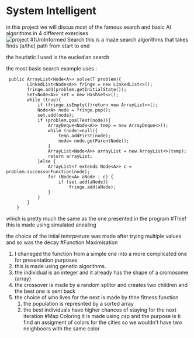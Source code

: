 # System Intelligent
in this project we will discus most of the famous search and basic AI algorithms in 4 different exercises  
![project](pictures/pic1.png)
#(Un)Informed Search
this is a maze search algorithms that takes finds (a/the) path from start to end

the heuristic I used is the eucledian search 

the most basic search example uses :
```
 public ArrayList<Node<A>> solve(T problem){
        LinkedList<Node<A>> fringe = new LinkedList<>();
        fringe.add(problem.getInitialState());
        Set<Node<A>> set = new HashSet<>();
        while (true){
            if (fringe.isEmpty())return new ArrayList<>();
            Node<A> node = fringe.pop();
            set.add(node);
            if (problem.goalTest(node)){
                ArrayDeque<Node<A>> temp = new ArrayDeque<>();
                while (node!=null){
                    temp.addFirst(node);
                    node= node.getParentNode();
                }
                ArrayList<Node<A>> arrayList = new ArrayList<>(temp);
                return arrayList;
            }else {
                ArrayList<? extends Node<A>> c = problem.successorFunction(node);
                for (Node<A> aNode : c) {
                    if (set.add(aNode))
                        fringe.add(aNode);
                }
            }
        }
    }
 ```
which is pretty much the same as the one presented in the program
#Thief
this is made using simulated anealing 

the choice of the intial temrpreture was made after trying multiple values and so was the decay
#Function Maximisation
1. I chaneged the function from a simple one into a more complicated one for presentation purposes 
2. this is made using genetic algorithms.
3. the individual is an integer and it already has the shape of a cromosome (array) 
4. the crossover is made by a random splitor and creates two children and the best one is sent back
5. the choice of who lives for the next is made by thhe fitness function 
	1. the population is represnted by a sorted array 
	2. the best individuals have higher chances of staying for the next iteration
#Map Coloring
it is made using csp and the purpose is ti find an assigment of colors for the cities so we wouldn't have two neighboors with the same color
